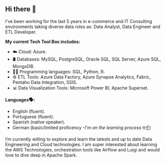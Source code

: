 ## Hi there 👋

I've been working for the last 5 years in e-commerce and IT Consulting environments taking diverse data roles as: Data Analyst, Data Engineer and ETL Developer.

**My current Tech Tool Box includes:**
- ☁️ Cloud: Azure.
- 🛢️ Databases: MySQL, PostgreSQL, Oracle SQL, SQL Server, Azure SQL, MongoDB.
- 👨‍💻 Programming languages: SQL, Python, R.
- ⚙️ ETL Tools: Azure Data Factory, Azure Synapse Analytics, Fabric, Pentaho Data Integration, SSIS.
- 📊 Data Visualization Tools: Microsoft Power BI, Apache Superset.

**Languages🗣️:**
- English (fluent).
- Portuguese (fluent).
- Spanish (native speaker).
- German (basic/limited proficency *-I'm on the learning process* 🤓☝️) 

I’m currently willing to explore and learn the latests and up to date Data Engineering and Cloud technologies. I am super interested about learning the AWS Technologies, orchestration tools like Airflow and Luigi and would love to dive deep in Apache Spark.
